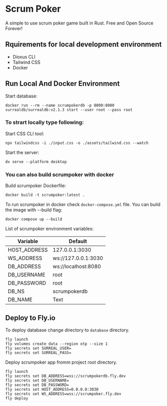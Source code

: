 # Scrum Poker
A simple to use scrum poker game built in Rust. Free and Open Source Forever!

## Rquirements for local development environment
- Dioxus CLI
- Tailwind CSS
- Docker

## Run Local And Docker Environment
Start database:
```shell
docker run --rm --name scrumpokerdb -p 8000:8000 surrealdb/surrealdb:v2.1.3 start --user root --pass root
```

### To strart locally type following:

Start CSS CLI tool:
```shell
npx tailwindcss -i ./input.css -o ./assets/tailwind.css --watch
```

Start the server:
```shell
dx serve --platform desktop
```

### You can also build scrumpoker with docker
Build scrumpoker Dockerfile:
```shell
docker build -t scrumpoker:latest .
```

To run scrumpoker in docker check `docker-compose.yml` file. You can build the image with --build flag:

```shell
docker compose up --build
```

List of scrumpoker environment variables:

| Variable     | Default             |
|--------------|---------------------|
| HOST_ADDRESS | 127.0.0.1:3030      |
| WS_ADDRESS   | ws://127.0.0.1:3030 |
| DB_ADDRESS   | ws://localhost:8080 |
| DB_USERNAME  | root                |
| DB_PASSWORD  | root                |
| DB_NS        | scrumpokerdb        |
| DB_NAME      | Text                |

## Deploy to Fly.io

To deploy database change directory to `database` directory.
```shell
fly launch
fly volumes create data --region otp --size 1
fly secrets set SURREAL_USER=
fly secrets set SURREAL_PASS=
```

Deploy scrumpoker app fromm project root directory.
```shell
fly launch
fly secrets set DB_ADDRESS=wss://scrumpokerdb.fly.dev
fly secrets set DB_USERNAME=
fly secrets set DB_PASSWORD=
fly secrets set HOST_ADDRESS=0.0.0.0:3030 
fly secrets set WS_ADDRESS=wss://scrumpoker.fly.dev
fly deploy
```